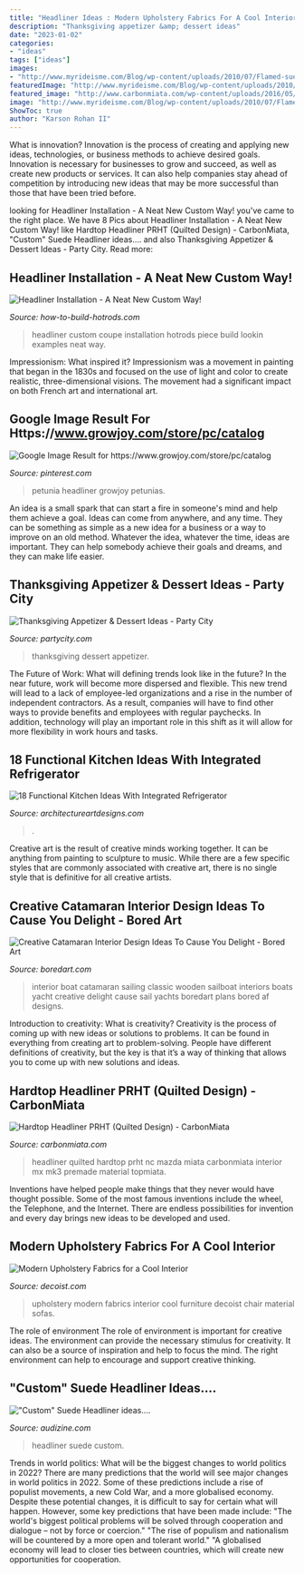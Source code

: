 ```yaml
---
title: "Headliner Ideas : Modern Upholstery Fabrics For A Cool Interior"
description: "Thanksgiving appetizer &amp; dessert ideas"
date: "2023-01-02"
categories:
- "ideas"
tags: ["ideas"]
images:
- "http://www.myrideisme.com/Blog/wp-content/uploads/2010/07/Flamed-suede-headliner.jpg"
featuredImage: "http://www.myrideisme.com/Blog/wp-content/uploads/2010/07/Flamed-suede-headliner.jpg"
featured_image: "http://www.carbonmiata.com/wp-content/uploads/2016/05/742353240011515968.jpg"
image: "http://www.myrideisme.com/Blog/wp-content/uploads/2010/07/Flamed-suede-headliner.jpg"
ShowToc: true
author: "Karson Rohan II"
---
```



What is innovation?
Innovation is the process of creating and applying new ideas, technologies, or business methods to achieve desired goals. Innovation is necessary for businesses to grow and succeed, as well as create new products or services. It can also help companies stay ahead of competition by introducing new ideas that may be more successful than those that have been tried before.

	

		
looking for Headliner Installation - A Neat New Custom Way! you've came to the right place. We have 8 Pics about Headliner Installation - A Neat New Custom Way! like Hardtop Headliner PRHT (Quilted Design) - CarbonMiata, &quot;Custom&quot; Suede Headliner ideas.... and also Thanksgiving Appetizer &amp; Dessert Ideas - Party City. Read more:
		
    
## Headliner Installation - A Neat New Custom Way!

<img loading=lazy src="http://www.how-to-build-hotrods.com/images/headliner03.jpg" onerror="this.onerror=null;this.src='https://tse2.mm.bing.net/th?id=OIP.r_g9hI75DonmXLPTD8qxBQHaFp&amp;pid=15.1';" alt="Headliner Installation - A Neat New Custom Way!">

_Source: how-to-build-hotrods.com_

>headliner custom coupe installation hotrods piece build lookin examples neat way. 

	

Impressionism: What inspired it?
Impressionism was a movement in painting that began in the 1830s and focused on the use of light and color to create realistic, three-dimensional visions. The movement had a significant impact on both French art and international art.

    
## Google Image Result For Https://www.growjoy.com/store/pc/catalog

<img loading=lazy src="https://i.pinimg.com/736x/f4/14/31/f414311f3dd1ae73d338cf6f9a8598f0.jpg" onerror="this.onerror=null;this.src='https://tse3.mm.bing.net/th?id=OIP.7HZ3fJT-VsUKLBcxL2HpwQHaHa&amp;pid=15.1';" alt="Google Image Result for https://www.growjoy.com/store/pc/catalog">

_Source: pinterest.com_

>petunia headliner growjoy petunias. 

	

An idea is a small spark that can start a fire in someone's mind and help them achieve a goal. Ideas can come from anywhere, and any time. They can be something as simple as a new idea for a business or a way to improve on an old method. Whatever the idea, whatever the time, ideas are important. They can help somebody achieve their goals and dreams, and they can make life easier.

    
## Thanksgiving Appetizer &amp; Dessert Ideas - Party City

<img loading=lazy src="http://partycity1.scene7.com/is/image/PartyCity/PI002125_rec?$_ml_content_gateway_header$" onerror="this.onerror=null;this.src='https://tse1.mm.bing.net/th?id=OIP._dr-1rUQHtMiCf8z1f_zPwHaFc&amp;pid=15.1';" alt="Thanksgiving Appetizer &amp; Dessert Ideas - Party City">

_Source: partycity.com_

>thanksgiving dessert appetizer. 

	

The Future of Work: What will defining trends look like in the future?
In the near future, work will become more dispersed and flexible. This new trend will lead to a lack of employee-led organizations and a rise in the number of independent contractors. As a result, companies will have to find other ways to provide benefits and employees with regular paychecks. In addition, technology will play an important role in this shift as it will allow for more flexibility in work hours and tasks.

    
## 18 Functional Kitchen Ideas With Integrated Refrigerator

<img loading=lazy src="https://www.architectureartdesigns.com/wp-content/uploads/2016/09/1-28.jpg" onerror="this.onerror=null;this.src='https://tse1.mm.bing.net/th?id=OIP.hhpbVl4pPyUFxyXBiCMqHgHaFj&amp;pid=15.1';" alt="18 Functional Kitchen Ideas With Integrated Refrigerator">

_Source: architectureartdesigns.com_

>. 

	

Creative art is the result of creative minds working together. It can be anything from painting to sculpture to music. While there are a few specific styles that are commonly associated with creative art, there is no single style that is definitive for all creative artists.

    
## Creative Catamaran Interior Design Ideas To Cause You Delight - Bored Art

<img loading=lazy src="https://www.boredart.com/wp-content/uploads/2016/07/catamaran-interior-designs-4.jpg" onerror="this.onerror=null;this.src='https://tse4.mm.bing.net/th?id=OIP.gSFWlaMLyrC0MVOXqK6iFwHaLH&amp;pid=15.1';" alt="Creative Catamaran Interior Design Ideas To Cause You Delight - Bored Art">

_Source: boredart.com_

>interior boat catamaran sailing classic wooden sailboat interiors boats yacht creative delight cause sail yachts boredart plans bored af designs. 

	

Introduction to creativity: What is creativity?
Creativity is the process of coming up with new ideas or solutions to problems. It can be found in everything from creating art to problem-solving. People have different definitions of creativity, but the key is that it’s a way of thinking that allows you to come up with new solutions and ideas.

    
## Hardtop Headliner PRHT (Quilted Design) - CarbonMiata

<img loading=lazy src="http://www.carbonmiata.com/wp-content/uploads/2016/05/742353240011515968.jpg" onerror="this.onerror=null;this.src='https://tse3.mm.bing.net/th?id=OIP.t6MaLHAU6UXAo7H3eA6H0wHaFj&amp;pid=15.1';" alt="Hardtop Headliner PRHT (Quilted Design) - CarbonMiata">

_Source: carbonmiata.com_

>headliner quilted hardtop prht nc mazda miata carbonmiata interior mx mk3 premade material topmiata. 

	

Inventions have helped people make things that they never would have thought possible. Some of the most famous inventions include the wheel, the Telephone, and the Internet. There are endless possibilities for invention and every day brings new ideas to be developed and used.

    
## Modern Upholstery Fabrics For A Cool Interior

<img loading=lazy src="http://cdn.decoist.com/wp-content/uploads/2010/12/modern-upholstery-fabrics-7.jpg" onerror="this.onerror=null;this.src='https://tse1.mm.bing.net/th?id=OIP.hs0j6kIMcFUMF1PXZCNDRQHaJK&amp;pid=15.1';" alt="Modern Upholstery Fabrics for a Cool Interior">

_Source: decoist.com_

>upholstery modern fabrics interior cool furniture decoist chair material sofas. 

	

The role of environment
The role of environment is important for creative ideas. The environment can provide the necessary stimulus for creativity. It can also be a source of inspiration and help to focus the mind. The right environment can help to encourage and support creative thinking.

    
## &quot;Custom&quot; Suede Headliner Ideas....

<img loading=lazy src="http://www.myrideisme.com/Blog/wp-content/uploads/2010/07/Flamed-suede-headliner.jpg" onerror="this.onerror=null;this.src='https://tse3.mm.bing.net/th?id=OIP.t6K5eY-z6BcEWloaV2bgBAHaE8&amp;pid=15.1';" alt="&quot;Custom&quot; Suede Headliner ideas....">

_Source: audizine.com_

>headliner suede custom. 

	

Trends in world politics: What will be the biggest changes to world politics in 2022?
There are many predictions that the world will see major changes in world politics in 2022. Some of these predictions include a rise of populist movements, a new Cold War, and a more globalised economy. Despite these potential changes, it is difficult to say for certain what will happen. However, some key predictions that have been made include: 
"The world's biggest political problems will be solved through cooperation and dialogue – not by force or coercion."
"The rise of populism and nationalism will be countered by a more open and tolerant world."
"A globalised economy will lead to closer ties between countries, which will create new opportunities for cooperation.

